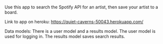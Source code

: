 Use this app to search the Spotify API for an artist, then save your artist to a board.

Link to app on heroku: https://quiet-caverns-50043.herokuapp.com/

Data models:
There is a user model and a results model.  The user model is used for logging in. The results model saves search results.